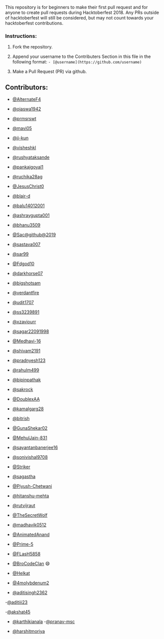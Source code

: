  This repository is for beginners to make their first pull request and for anyone to create pull requests during Hacktoberfest 2018. Any PRs outside of hacktoberfest will still be considered, but may not count towards your hacktoberfest contributions.


### Instructions:

1. Fork the repository.

2. Append your username to the Contributers Section in this file in the following format:
	`- [@username](https://github.com/username)`
3. Make a Pull Request (PR) via github.

## Contributors:
- [@AlternateF4](https://github.com/AlternateF4)

- [@ojaswa1942](https://github.com/ojaswa1942)

- [@prmsrswt](https://github.com/prmsrswt)

- [@mavi05](https://github.com/mavi05)

- [@ji-kun](https://github.com/ji-kun)

- [@visheshkl](https://github.com/visheshkl)

- [@rushyataksande](https://github.com/rushyataksande)

- [@pankajgoyal1](https://github.com/pankajgoyal1)

- [@ruchika28ag](https://github.com/ruchika28ag)

- [@JesusChrist0](https://github.com/jesuschrist0)

- [@blair-d](https://github.com/blair-d)

- [@balu14012001](https://github.com/BALAJIRAO676)

- [@ashraygupta001](http://github.com/ashraygupta001)

- [@bhanu3509](https://github.com/bhanu3509)
- [@Sac@github@2019](https://github.com/Sac@github@2019)
- [@sastava007](https://github.com/sastava007)

- [@sar99](https://github.com/sar99)

- [@Fdgod10](https://github.com/Fdgod10)

- [@darkhorse07](https://github.com/darkhorse)

- [@bigshotsam](https://github.com/bigshotsam)

- [@verdantfire](https://github.com/verdantfire)

- [@udit1707](https://github.com/udit1707)

- [@ss3239891](https://github.com/ss3239891)

- [@xzaviourr](https://github.com/xzaviourr)

- [@sagar22091998](https://github.com/sagar22091998)

- [@Medhavi-16](https://github.com/Medhavi-16)

- [@shivam2191](https://github.com/shivam2191)

- [@pradnyesh123](https://github.com/pradnyesh123)

- [@rahulm499](https://github.com/rahulm499)

- [@bipinpathak](https://github.com/bipinpathak)

- [@sakrock](https://github.com/sakrock)

- [@DoublexAA](https://github.com/DoublexAA)

- [@kamalgarg28](https://github.com/kamalgarg28)

- [@bitrish](https://github.com/bitrish)

- [@GunaShekar02](https://github.com/GunaShekar02)

- [@MehulJain-831](https://github.com/MehulJain-831)

- [@sayantanbanerjee16](https://github.com/sayantanbanerjee16)

- [@sonivishal9708](https://github.com/sonivishal9708)

- [@Striker](https://github.com/Striker)

- [@sagastha](https://github.com/sagastha)

- [@Piyush-Chetwani](https://github.com/Piyush-Chetwani)

- [@hitanshu-mehta](https://github.com/hitanshu-mehta)

- [@rutvijraut](https://github.com/rutvijraut)

- [@TheSecretWolf](https://github.com/TheSecretWolf)

- [@madhavik0512](https://github.com/madhavik0512)

- [@AnimatedAnand](https://github.com/AnimatedAnand)

- [@Prime-5](https://github.com/Prime-5)

- [@FLasH5858](https://github.com/FLasH5858)

- [@BroCodeClan](https://github.com/BroCodeClan) :smile:

- [@Helkat](https://github.com/Helkat)

- [@4molybdenum2](https://github.com/4molybdenum2)

- [@aditisingh2362](https://github.com/aditisingh2362)

-[@aditiii23](https://github.com/aditiii23)

-[@akshat45](https://github.com/akshat45)
- [@karthikianala](https://github.com/karthikianala)
-[@pranav-msc](https://github.com/pranav-msc)

- [@harshitmoriya](https://github.com/Harshitmoriya)
